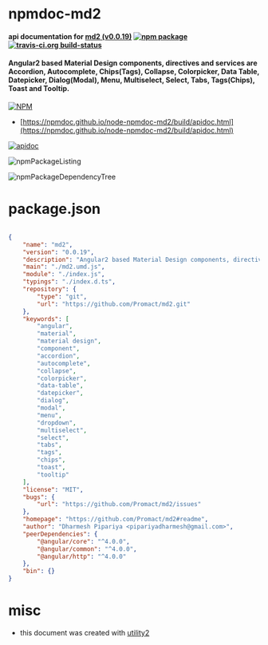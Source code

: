 # npmdoc-md2

#### api documentation for  [md2 (v0.0.19)](https://github.com/Promact/md2#readme)  [![npm package](https://img.shields.io/npm/v/npmdoc-md2.svg?style=flat-square)](https://www.npmjs.org/package/npmdoc-md2) [![travis-ci.org build-status](https://api.travis-ci.org/npmdoc/node-npmdoc-md2.svg)](https://travis-ci.org/npmdoc/node-npmdoc-md2)

#### Angular2 based Material Design components, directives and services are Accordion, Autocomplete, Chips(Tags), Collapse, Colorpicker, Data Table, Datepicker, Dialog(Modal), Menu, Multiselect, Select, Tabs, Tags(Chips), Toast and Tooltip.

[![NPM](https://nodei.co/npm/md2.png?downloads=true&downloadRank=true&stars=true)](https://www.npmjs.com/package/md2)

- [https://npmdoc.github.io/node-npmdoc-md2/build/apidoc.html](https://npmdoc.github.io/node-npmdoc-md2/build/apidoc.html)

[![apidoc](https://npmdoc.github.io/node-npmdoc-md2/build/screenCapture.buildCi.browser.%252Ftmp%252Fbuild%252Fapidoc.html.png)](https://npmdoc.github.io/node-npmdoc-md2/build/apidoc.html)

![npmPackageListing](https://npmdoc.github.io/node-npmdoc-md2/build/screenCapture.npmPackageListing.svg)

![npmPackageDependencyTree](https://npmdoc.github.io/node-npmdoc-md2/build/screenCapture.npmPackageDependencyTree.svg)



# package.json

```json

{
    "name": "md2",
    "version": "0.0.19",
    "description": "Angular2 based Material Design components, directives and services are Accordion, Autocomplete, Chips(Tags), Collapse, Colorpicker, Data Table, Datepicker, Dialog(Modal), Menu, Multiselect, Select, Tabs, Tags(Chips), Toast and Tooltip.",
    "main": "./md2.umd.js",
    "module": "./index.js",
    "typings": "./index.d.ts",
    "repository": {
        "type": "git",
        "url": "https://github.com/Promact/md2.git"
    },
    "keywords": [
        "angular",
        "material",
        "material design",
        "component",
        "accordion",
        "autocomplete",
        "collapse",
        "colorpicker",
        "data-table",
        "datepicker",
        "dialog",
        "modal",
        "menu",
        "dropdown",
        "multiselect",
        "select",
        "tabs",
        "tags",
        "chips",
        "toast",
        "tooltip"
    ],
    "license": "MIT",
    "bugs": {
        "url": "https://github.com/Promact/md2/issues"
    },
    "homepage": "https://github.com/Promact/md2#readme",
    "author": "Dharmesh Pipariya <pipariyadharmesh@gmail.com>",
    "peerDependencies": {
        "@angular/core": "^4.0.0",
        "@angular/common": "^4.0.0",
        "@angular/http": "^4.0.0"
    },
    "bin": {}
}
```



# misc
- this document was created with [utility2](https://github.com/kaizhu256/node-utility2)
